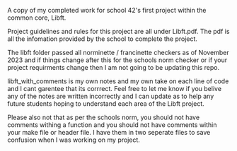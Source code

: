 
A copy of my completed work for school 42's first project within the common core, Libft. 

Project guidelines and rules for this project are all under Libft.pdf. The pdf is all the infomation provided by the school to complete the project.

The libft folder passed all norminette / francinette checkers as of November 2023 and if things change after this for the schools norm checker or if your project requirments change then I am not going to be updating this repo.

libft_with_comments is my own notes and my own take on each line of code and I cant garentee that its corrrect. Feel free to let me know if you belive any of the notes are written incorrectly and I can update as to help any future students hoping to understand each area of the Libft project.

Please also not that as per the schools norm, you should not have comments withing a function and you should not have comments within your make file or header file. I have them in two seperate files to save confusion when I was working on my project.

